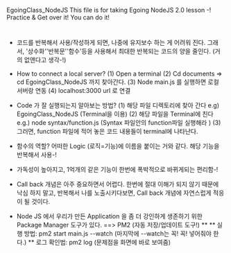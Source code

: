 EgoingClass_NodeJS
This file is for taking Egoing NodeJS 2.0 lesson -! Practice & Get over it! You can do it!

# 
* 코드를 반복해서 사용/작성하게 되면, 나중에 유지보수 하는 게 어려워 진다. 그래서, '상수화''반복문''함수'등을 사용해서 최대한 반복되는 코드의 양을 줄인다. (거의 없앤다고 생각-!)

- How to connect a local server? 
(1) Open a terminal
(2) Cd documents => cd EgoingClass_NodeJS 까지 찾아간다.
(3) Node main.js 를 실행하면 로컬 서버랑 연동
(4) localhost:3000 url 로 연결

- Code 가 잘 실행되는지 알아보는 방법? 
(1) 해당 파일 디렉토리에 찾아 간다 e.g) EgoingClass_NodeJS (Terminal을 이용)
(2) 해당 파일을 Terminal에 친다 e.g.) node syntax/function.js (Syntax 파일안의 function파일 실행해라 )
(3) 그러면, function 파일에 적어 놓은 코드 내용들이 terminal에 나타난다. 

- 함수의 역할? 어떠한 Logic (로직=기능)에 이름을 붙이는 거와 같다. 해당 기능을 반복해서 사용-!
 * 가독성이 높아지고, 1억개의 같은 기능이 한번에 폭박적으로 바뀌게되는 편리함-!


- Call back 개념은 아주 중요하면서 어렵다. 한번에 절대 이해가 되지 않기 때문에 낙심 하지 말고, 반복해서 나를 노출시키다보면, Call back 개념에 자연스럽게 적응이 될 것이다. 

- Node JS 에서 우리가 만든 Application 을 좀 더 강인하게 생존하기 위한 Package Manager 도구가 있다. ==> PM2 (자동 저장/업데이트 도구!)
** 
** 실행 방법: pm2 start main.js --watch (마지막에 --watch는 꼭! 꼭! 넣어줘야 한다.)
** 로그 확인법: pm2 log (문제점을 화면에 바로 보여줌)